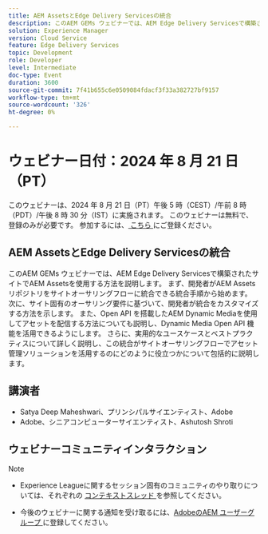 ```yaml
---
title: AEM AssetsとEdge Delivery Servicesの統合
description: このAEM GEMs ウェビナーでは、AEM Edge Delivery Servicesで構築されたサイトでAEM Assetsを使用する方法を説明します。  まず、開発者がAEM Assets リポジトリをサイトオーサリングフローに統合できる統合手順から始めます。 次に、サイト固有のオーサリング要件に基づいて、開発者が統合をカスタマイズする方法を示します。 また、Open API を搭載したAEM Dynamic Mediaを使用してアセットを配信する方法についても説明し、Dynamic Media Open API 機能を活用できるようにします。 さらに、実用的なユースケースとベストプラクティスについて詳しく説明し、この統合がサイトオーサリングフローでアセット管理ソリューションを活用するのにどのように役立つかについて包括的に説明します。
solution: Experience Manager
version: Cloud Service
feature: Edge Delivery Services
topic: Development
role: Developer
level: Intermediate
doc-type: Event
duration: 3600
source-git-commit: 7f41b655c6e0509084fdacf3f33a382727bf9157
workflow-type: tm+mt
source-wordcount: '326'
ht-degree: 0%

---
```


# ウェビナー日付：2024 年 8 月 21 日（PT）

このウェビナーは、2024 年 8 月 21 日（PT）午後 5 時（CEST）/午前 8 時（PDT）/午後 8 時 30 分（IST）に実施されます。
このウェビナーは無料で、登録のみが必要です。
参加するには、[ こちら ](https://adobe.ly/3LTT3hg) にご登録ください。

## AEM AssetsとEdge Delivery Servicesの統合

このAEM GEMs ウェビナーでは、AEM Edge Delivery Servicesで構築されたサイトでAEM Assetsを使用する方法を説明します。  まず、開発者がAEM Assets リポジトリをサイトオーサリングフローに統合できる統合手順から始めます。 次に、サイト固有のオーサリング要件に基づいて、開発者が統合をカスタマイズする方法を示します。 また、Open API を搭載したAEM Dynamic Mediaを使用してアセットを配信する方法についても説明し、Dynamic Media Open API 機能を活用できるようにします。 さらに、実用的なユースケースとベストプラクティスについて詳しく説明し、この統合がサイトオーサリングフローでアセット管理ソリューションを活用するのにどのように役立つかについて包括的に説明します。

## 講演者

* Satya Deep Maheshwari、プリンシパルサイエンティスト、Adobe
* Adobe、シニアコンピューターサイエンティスト、Ashutosh Shroti

## ウェビナーコミュニティインタラクション

>[!NOTE]
>
>* Experience Leagueに関するセッション固有のコミュニティのやり取りについては、それぞれの [ コンテキストスレッド ](https://adobe.ly/4aCz0OE) を参照してください。
>
>* 今後のウェビナーに関する通知を受け取るには、[AdobeのAEM ユーザーグループ ](https://aem-augs.adobe.com/) に登録してください。

